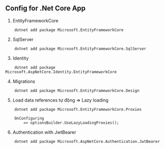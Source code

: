 ## Config for .Net Core App
 
1. EntityFrameworkCore

```
    dotnet add package Microsoft.EntityFrameworkCore
```

2. SqlServer

```
    dotnet add package Microsoft.EntityFrameworkCore.SqlServer
```

3. Identity

```
    dotnet add package Microsoft.AspNetCore.Identity.EntityFrameworkCore
```

4. Migrations

```
    dotnet add package Microsoft.EntityFrameworkCore.Design
```

5. Load data references tự động => Lazy loading

```
    dotnet add package Microsoft.EntityFrameworkCore.Proxies

    OnConfiguring
        => optionsBuilder.UseLazyLoadingProxies();
```

6. Authentication with JwtBearer

```
    dotnet add package Microsoft.AspNetCore.Authentication.JwtBearer
```
